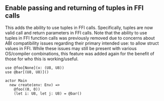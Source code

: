 ## Enable passing and returning of tuples in FFI calls

This adds the ability to use tuples in FFI calls. Specifically, tuples are now valid call and return parameters in FFI calls. Note that the ability to use tuples in FFI function calls was previously removed due to concerns about ABI compatibility issues regarding their primary intended use: to allow struct values in FFI. While these issues may still be present with various OS/compiler combinations, this feature was added again for the benefit of those for who this is working/useful.

```pony
use @foo[None](x: (U8, U8))
use @bar[(U8, U8)]()

actor Main
  new create(env: Env) =>
    @foo((0, 0))
    (let i: U8, let j: U8) = @bar()
```
